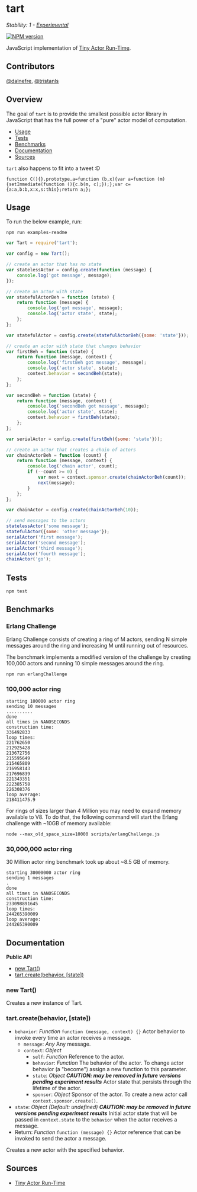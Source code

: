 # tart

_Stability: 1 - [Experimental](https://github.com/tristanls/stability-index#stability-1---experimental)_

[![NPM version](https://badge.fury.io/js/tart.png)](http://npmjs.org/package/tart)

JavaScript implementation of [Tiny Actor Run-Time](https://github.com/organix/tart).

## Contributors

[@dalnefre](https://github.com/dalnefre), [@tristanls](https://github.com/tristanls)

## Overview

The goal of `tart` is to provide the smallest possible actor library in JavaScript that has the full power of a "pure" actor model of computation.

  * [Usage](#usage)
  * [Tests](#tests)
  * [Benchmarks](#benchmarks) 
  * [Documentation](#documentation)
  * [Sources](#sources)

`tart` also happens to fit into a tweet :D

    function C(){}.prototype.a=function (b,x){var a=function (m){setImmediate(function (){c.b(m, c);});};var c={a:a,b:b,x:x,s:this};return a;};

## Usage

To run the below example, run:

    npm run examples-readme

```javascript
var Tart = require('tart');

var config = new Tart();

// create an actor that has no state
var statelessActor = config.create(function (message) {
    console.log('got message', message); 
});

// create an actor with state
var statefulActorBeh = function (state) {
    return function (message) {
        console.log('got message', message);
        console.log('actor state', state);
    };
};

var statefulActor = config.create(statefulActorBeh({some: 'state'}));

// create an actor with state that changes behavior
var firstBeh = function (state) {
    return function (message, context) {
        console.log('firstBeh got message', message);
        console.log('actor state', state);
        context.behavior = secondBeh(state);
    };
};

var secondBeh = function (state) {
    return function (message, context) {
        console.log('secondBeh got message', message);
        console.log('actor state', state);
        context.behavior = firstBeh(state);
    };  
};

var serialActor = config.create(firstBeh({some: 'state'}));

// create an actor that creates a chain of actors
var chainActorBeh = function (count) {
    return function (message, context) {
        console.log('chain actor', count);
        if (--count >= 0) {
            var next = context.sponsor.create(chainActorBeh(count));
            next(message);
        }
    }; 
};

var chainActor = config.create(chainActorBeh(10));

// send messages to the actors
statelessActor('some message');
statefulActor({some: 'other message'});
serialActor('first message');
serialActor('second message');
serialActor('third message');
serialActor('fourth message');
chainActor('go');
```

## Tests

    npm test

## Benchmarks

### Erlang Challenge

Erlang Challenge consists of creating a ring of M actors, sending N simple messages around the ring and increasing M until running out of resources. 

The benchmark implements a modified version of the challenge by creating 100,000 actors and running 10 simple messages around the ring.

    npm run erlangChallenge

### 100,000 actor ring

    starting 100000 actor ring
    sending 10 messages
    ..........
    done
    all times in NANOSECONDS
    construction time:
    336492833
    loop times:
    221762650
    212925428
    213672756
    215595649
    215465809
    216958143
    217696839
    221343351
    222385758
    226308376
    loop average:
    218411475.9

For rings of sizes larger than 4 Million you may need to expand memory available to V8. To do that, the following command will start the Erlang challenge with ~10GB of memory available:

    node --max_old_space_size=10000 scripts/erlangChallenge.js

### 30,000,000 actor ring

30 Million actor ring benchmark took up about ~8.5 GB of memory.

    starting 30000000 actor ring
    sending 1 messages
    .
    done
    all times in NANOSECONDS
    construction time:
    233098891645
    loop times:
    244265390009
    loop average:
    244265390009

## Documentation

**Public API**

  * [new Tart()](#new-tart)
  * [tart.create(behavior, \[state\])](#tartcreatebehavior-state)

### new Tart()

Creates a new instance of Tart.

### tart.create(behavior, [state])

  * `behavior`: _Function_ `function (message, context) {}` Actor behavior to invoke every time an actor receives a message.
    * `message`: _Any_ Any message.
    * `context`: _Object_
      * `self`: _Function_ Reference to the actor.
      * `behavior`: _Function_ The behavior of the actor. To change actor behavior (a "become") assign a new function to this parameter.
      * `state`: _Object_ _**CAUTION: may be removed in future versions pending experiment results**_ Actor state that persists through the lifetime of the actor.
      * `sponsor`: _Object_ Sponsor of the actor. To create a new actor call `context.sponsor.create()`.
  * `state`: _Object_ _(Default: undefined)_ _**CAUTION: may be removed in future versions pending experiment results**_ Initial actor state that will be passed in `context.state` to the `behavior` when the actor receives a message.
  * Return: _Function_ `function (message) {}` Actor reference that can be invoked to send the actor a message.

Creates a new actor with the specified behavior.

## Sources

  * [Tiny Actor Run-Time](https://github.com/organix/tart)
